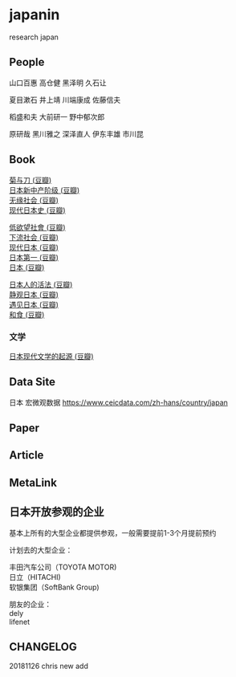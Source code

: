 # japanin
research japan

## People
山口百惠 
高仓健
黑泽明
久石让

夏目漱石
井上靖
川端康成
佐藤信夫

稻盛和夫
大前研一
野中郁次郎

原研哉
黑川雅之
深泽直人
伊东丰雄
市川昆

## Book
[菊与刀 (豆瓣)](https://book.douban.com/subject/10540815/)  
[日本新中产阶级 (豆瓣)](https://book.douban.com/subject/26909585/)  
[无缘社会 (豆瓣)](https://book.douban.com/subject/25822105/)  
[现代日本史 (豆瓣)](https://book.douban.com/subject/26907972/)  

[低欲望社會 (豆瓣)](https://book.douban.com/subject/26889057/)  
[下流社会 (豆瓣)](https://book.douban.com/subject/30252632/)  
[现代日本 (豆瓣)](https://book.douban.com/subject/25870757/)  
[日本第一 (豆瓣)](https://book.douban.com/subject/26606521/)  
[日本 (豆瓣)](https://book.douban.com/subject/3803966/)  

[日本人的活法 (豆瓣)](https://book.douban.com/subject/26949594/)  
[静观日本 (豆瓣)](https://book.douban.com/subject/26673851/)  
[遇见日本 (豆瓣)](https://book.douban.com/subject/30168577/)  
[和食 (豆瓣)](https://book.douban.com/subject/27087872/)  

### 文学
[日本现代文学的起源 (豆瓣)](https://book.douban.com/subject/1048364/)

## Data Site
日本 宏微观数据 https://www.ceicdata.com/zh-hans/country/japan

## Paper

## Article

## MetaLink

## 日本开放参观的企业

基本上所有的大型企业都提供参观，一般需要提前1-3个月提前预约

计划去的大型企业：

丰田汽车公司（TOYOTA MOTOR)  
日立（HITACHI)  
软银集团（SoftBank Group)  

朋友的企业：  
dely  
lifenet

## CHANGELOG

20181126 chris new add 
